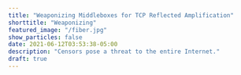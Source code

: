 ```yaml
---
title: "Weaponizing Middleboxes for TCP Reflected Amplification"
shorttitle: "Weaponizing"
featured_image: "/fiber.jpg"
show_particles: false
date: 2021-06-12T03:53:38-05:00
description: "Censors pose a threat to the entire Internet."
draft: true
---
```



